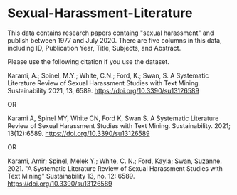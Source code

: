 # Sexual-Harassment-Literature

This data contains research papers containg "sexual harassment" and publish between 1977 and July 2020. There are five columns in this data, including ID, Publication Year, Title, Subjects, and Abstract. 

Please use the following citation if you use the dataset.

Karami, A.; Spinel, M.Y.; White, C.N.; Ford, K.; Swan, S. A Systematic Literature Review of Sexual Harassment Studies with Text Mining. Sustainability 2021, 13, 6589. https://doi.org/10.3390/su13126589

OR

Karami A, Spinel MY, White CN, Ford K, Swan S. A Systematic Literature Review of Sexual Harassment Studies with Text Mining. Sustainability. 2021; 13(12):6589. https://doi.org/10.3390/su13126589

OR

Karami, Amir; Spinel, Melek Y.; White, C. N.; Ford, Kayla; Swan, Suzanne. 2021. "A Systematic Literature Review of Sexual Harassment Studies with Text Mining" Sustainability 13, no. 12: 6589. https://doi.org/10.3390/su13126589

